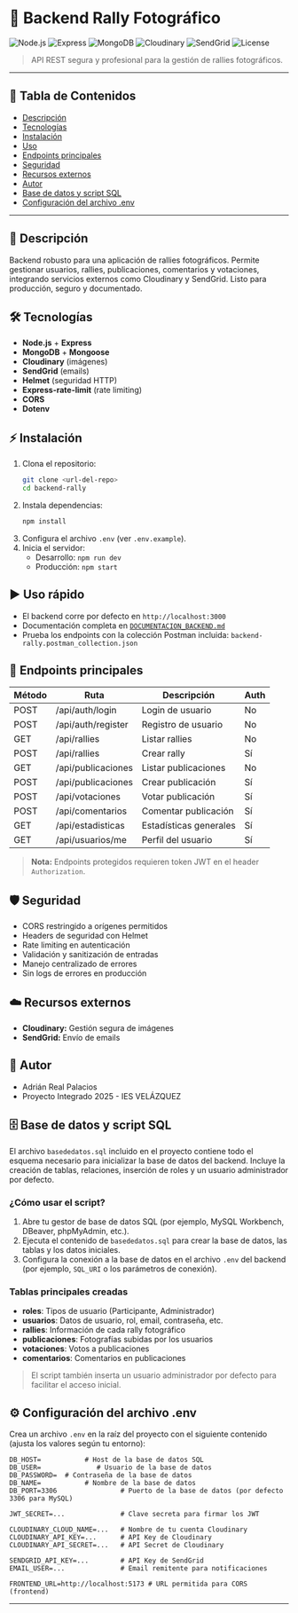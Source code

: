 # 🚀 Backend Rally Fotográfico

![Node.js](https://img.shields.io/badge/Node.js-18.x-green?logo=node.js)
![Express](https://img.shields.io/badge/Express.js-4.x-blue?logo=express)
![MongoDB](https://img.shields.io/badge/MongoDB-Atlas-green?logo=mongodb)
![Cloudinary](https://img.shields.io/badge/Cloudinary-API-blue?logo=cloudinary)
![SendGrid](https://img.shields.io/badge/SendGrid-API-blue?logo=sendgrid)
![License](https://img.shields.io/badge/Licencia-MIT-lightgrey)

> API REST segura y profesional para la gestión de rallies fotográficos.

---

## 📑 Tabla de Contenidos
- [Descripción](#descripción)
- [Tecnologías](#tecnologías)
- [Instalación](#instalación)
- [Uso](#uso)
- [Endpoints principales](#endpoints-principales)
- [Seguridad](#seguridad)
- [Recursos externos](#recursos-externos)
- [Autor](#autor)
- [Base de datos y script SQL](#base-de-datos-y-script-sql)
- [Configuración del archivo .env](#-configuración-del-archivo-env)

---

## 📖 Descripción
Backend robusto para una aplicación de rallies fotográficos. Permite gestionar usuarios, rallies, publicaciones, comentarios y votaciones, integrando servicios externos como Cloudinary y SendGrid. Listo para producción, seguro y documentado.

## 🛠️ Tecnologías
- **Node.js** + **Express**
- **MongoDB** + **Mongoose**
- **Cloudinary** (imágenes)
- **SendGrid** (emails)
- **Helmet** (seguridad HTTP)
- **Express-rate-limit** (rate limiting)
- **CORS**
- **Dotenv**

## ⚡ Instalación
1. Clona el repositorio:
   ```bash
   git clone <url-del-repo>
   cd backend-rally
   ```
2. Instala dependencias:
   ```bash
   npm install
   ```
3. Configura el archivo `.env` (ver `.env.example`).
4. Inicia el servidor:
   - Desarrollo: `npm run dev`
   - Producción: `npm start`

## ▶️ Uso rápido
- El backend corre por defecto en `http://localhost:3000`
- Documentación completa en [`DOCUMENTACION_BACKEND.md`](./DOCUMENTACION_BACKEND.md)
- Prueba los endpoints con la colección Postman incluida: `backend-rally.postman_collection.json`

## 🔗 Endpoints principales
| Método | Ruta                  | Descripción                | Auth |
|--------|-----------------------|----------------------------|------|
| POST   | /api/auth/login       | Login de usuario           | No   |
| POST   | /api/auth/register    | Registro de usuario        | No   |
| GET    | /api/rallies          | Listar rallies             | No   |
| POST   | /api/rallies          | Crear rally                | Sí   |
| GET    | /api/publicaciones    | Listar publicaciones       | No   |
| POST   | /api/publicaciones    | Crear publicación          | Sí   |
| POST   | /api/votaciones       | Votar publicación          | Sí   |
| POST   | /api/comentarios      | Comentar publicación       | Sí   |
| GET    | /api/estadisticas     | Estadísticas generales     | Sí   |
| GET    | /api/usuarios/me      | Perfil del usuario         | Sí   |

> **Nota:** Endpoints protegidos requieren token JWT en el header `Authorization`.

## 🛡️ Seguridad
- CORS restringido a orígenes permitidos
- Headers de seguridad con Helmet
- Rate limiting en autenticación
- Validación y sanitización de entradas
- Manejo centralizado de errores
- Sin logs de errores en producción

## ☁️ Recursos externos
- **Cloudinary:** Gestión segura de imágenes
- **SendGrid:** Envío de emails

## 👤 Autor
- Adrián Real Palacios
- Proyecto Integrado 2025 - IES VELÁZQUEZ

## 🗄️ Base de datos y script SQL

El archivo `basededatos.sql` incluido en el proyecto contiene todo el esquema necesario para inicializar la base de datos del backend. Incluye la creación de tablas, relaciones, inserción de roles y un usuario administrador por defecto.

### ¿Cómo usar el script?
1. Abre tu gestor de base de datos SQL (por ejemplo, MySQL Workbench, DBeaver, phpMyAdmin, etc.).
2. Ejecuta el contenido de `basededatos.sql` para crear la base de datos, las tablas y los datos iniciales.
3. Configura la conexión a la base de datos en el archivo `.env` del backend (por ejemplo, `SQL_URI` o los parámetros de conexión).

### Tablas principales creadas
- **roles**: Tipos de usuario (Participante, Administrador)
- **usuarios**: Datos de usuario, rol, email, contraseña, etc.
- **rallies**: Información de cada rally fotográfico
- **publicaciones**: Fotografías subidas por los usuarios
- **votaciones**: Votos a publicaciones
- **comentarios**: Comentarios en publicaciones

> El script también inserta un usuario administrador por defecto para facilitar el acceso inicial.

## ⚙️ Configuración del archivo .env

Crea un archivo `.env` en la raíz del proyecto con el siguiente contenido (ajusta los valores según tu entorno):

```env
DB_HOST=           # Host de la base de datos SQL
DB_USER=              # Usuario de la base de datos
DB_PASSWORD=  # Contraseña de la base de datos
DB_NAME=           # Nombre de la base de datos
DB_PORT=3306                # Puerto de la base de datos (por defecto 3306 para MySQL)

JWT_SECRET=...              # Clave secreta para firmar los JWT

CLOUDINARY_CLOUD_NAME=...   # Nombre de tu cuenta Cloudinary
CLOUDINARY_API_KEY=...      # API Key de Cloudinary
CLOUDINARY_API_SECRET=...   # API Secret de Cloudinary

SENDGRID_API_KEY=...        # API Key de SendGrid
EMAIL_USER=...              # Email remitente para notificaciones

FRONTEND_URL=http://localhost:5173 # URL permitida para CORS (frontend)
```
---


